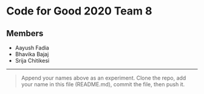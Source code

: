# Code for Good 2020 Team 8
## Members
* Aayush Fadia
* Bhavika Bajaj
* Srija Chitikesi
---
> Append your names above as an experiment.
> Clone the repo, add your name in this file (README.md), commit the file, then push it.
